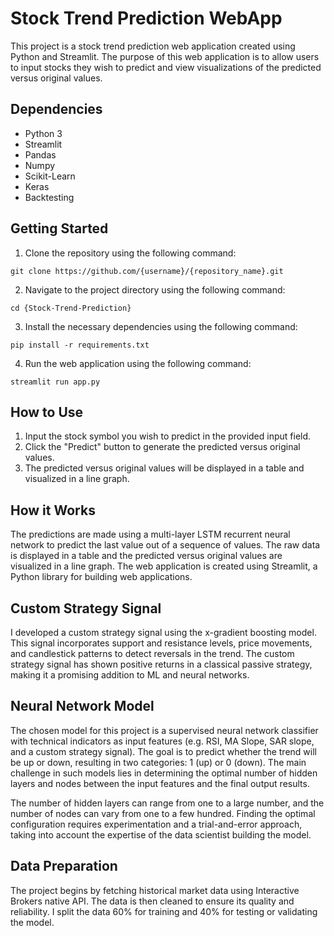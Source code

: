 # Stock Trend Prediction WebApp

This project is a stock trend prediction web application created using Python and Streamlit. The purpose of this web application is to allow users to input stocks they wish to predict and view visualizations of the predicted versus original values.

## Dependencies
- Python 3
- Streamlit
- Pandas
- Numpy
- Scikit-Learn
- Keras
- Backtesting

## Getting Started

1. Clone the repository using the following command:
```
git clone https://github.com/{username}/{repository_name}.git
```
2. Navigate to the project directory using the following command:
```
cd {Stock-Trend-Prediction}
```
3. Install the necessary dependencies using the following command:
```
pip install -r requirements.txt
```
4. Run the web application using the following command:
```
streamlit run app.py
```

## How to Use

1. Input the stock symbol you wish to predict in the provided input field.
2. Click the "Predict" button to generate the predicted versus original values.
3. The predicted versus original values will be displayed in a table and visualized in a line graph.

## How it Works

The predictions are made using a multi-layer LSTM recurrent neural network to predict the last value out of a sequence of values. The raw data is displayed in a table and the predicted versus original values are visualized in a line graph. The web application is created using Streamlit, a Python library for building web applications. 

## Custom Strategy Signal

I developed a custom strategy signal using the x-gradient boosting model. This signal incorporates support and resistance levels, price movements, and candlestick patterns to detect reversals in the trend. The custom strategy signal has shown positive returns in a classical passive strategy, making it a promising addition to ML and neural networks.

## Neural Network Model

The chosen model for this project is a supervised neural network classifier with technical indicators as input features (e.g. RSI, MA Slope, SAR slope, and a custom strategy signal). The goal is to predict whether the trend will be up or down, resulting in two categories: 1 (up) or 0 (down). The main challenge in such models lies in determining the optimal number of hidden layers and nodes between the input features and the final output results.

The number of hidden layers can range from one to a large number, and the number of nodes can vary from one to a few hundred. Finding the optimal configuration requires experimentation and a trial-and-error approach, taking into account the expertise of the data scientist building the model.

## Data Preparation

The project begins by fetching historical market data using Interactive Brokers native API. The data is then cleaned to ensure its quality and reliability. I split the data 60% for training and 40% for testing or validating the model.

